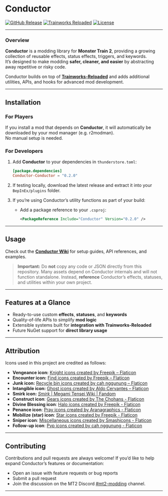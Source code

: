 # Conductor

[![GitHub Release](https://img.shields.io/github/v/release/Monster-Train-2-Modding-Group/Conductor?color=4CAF50&label=latest)](https://github.com/Monster-Train-2-Modding-Group/Conductor/releases)
[![Trainworks Reloaded](https://img.shields.io/badge/framework-Trainworks--Reloaded-blue?logo=github)](https://github.com/Monster-Train-2-Modding-Group/Trainworks-Reloaded)
[![License](https://img.shields.io/github/license/Monster-Train-2-Modding-Group/Conductor?color=lightgrey)](https://github.com/Monster-Train-2-Modding-Group/Conductor/blob/main/LICENSE)

---

### Overview

**Conductor** is a modding library for **Monster Train 2**, providing a growing collection of reusable effects, status effects, triggers, and keywords.  
It’s designed to make modding **safer, cleaner, and easier** by abstracting away repetitive or risky code.

Conductor builds on top of [**Trainworks-Reloaded**](https://github.com/Monster-Train-2-Modding-Group/Trainworks-Reloaded) and adds additional utilities, APIs, and hooks for advanced mod development.

---

## Installation

### For Players

If you install a mod that depends on **Conductor**, it will automatically be downloaded by your mod manager (e.g. r2modman).  
No manual setup is needed.

### For Developers

1. Add **Conductor** to your dependencies in `thunderstore.toml`:

   ```toml
   [package.dependencies]
   Conductor-Conductor = "0.2.0"
   ```

2. If testing locally, download the latest release and extract it into your `BepInEx/plugins` folder.

3. If you’re using Conductor’s utility functions as part of your build:

   * Add a package reference to your `.csproj`:

     ```xml
     <PackageReference Include="Conductor" Version="0.2.0" />
     ```

---

## Usage

Check out the [**Conductor Wiki**](https://github.com/Monster-Train-2-Modding-Group/Conductor/wiki) for setup guides, API references, and examples.

>  **Important:**
> Do **not** copy any code or JSON directly from this repository.
> Many assets depend on Conductor internals and will not function standalone.
> Instead, **reference** Conductor’s effects, statuses, and utilities within your own project.

---

## Features at a Glance

* Ready-to-use custom **effects**, **statuses**, and **keywords**
* Quality-of-life APIs to simplify **mod logic**
* Extensible systems built for **integration with Trainworks-Reloaded**
* Future NuGet support for **direct library usage**

---

## Attribution

Icons used in this project are credited as follows:

* **Vengeance icon:** [Knight icons created by Freepik – Flaticon](https://www.flaticon.com/free-icons/knight)
* **Encounter icon:** [Find icons created by Freepik – Flaticon](https://www.flaticon.com/free-icons/find)
* **Junk icon:** [Recycle bin icons created by cah nggunung – Flaticon](https://www.flaticon.com/free-icons/recycle-bin)
* **Intangible icon:** [Ghost icons created by Aldo Cervantes – Flaticon](https://www.flaticon.com/free-icons/ghost)
* **Smirk icon:** [*Smirk* | Megami Tensei Wiki | Fandom](https://megamitensei.fandom.com/wiki/Smirk)
* **Construct icon**: <a href="https://www.flaticon.com/free-icons/gears" title="gears icons">Gears icons created by The Chohans - Flaticon</a>
* **Divine Blessing icon**: <a href="https://www.flaticon.com/free-icons/halo" title="halo icons">Halo icons created by Freepik - Flaticon</a>
* **Penance icon**: <a href="https://www.flaticon.com/free-icons/pray" title="pray icons">Pray icons created by Aranagraphics - Flaticon</a>
* **Mobilize (star) icon**: <a href="https://www.flaticon.com/free-icons/star" title="star icons">Star icons created by Freepik - Flaticon</a>
* **Sniper icon**: <a href="https://www.flaticon.com/free-icons/miscellaneous" title="miscellaneous icons">Miscellaneous icons created by Smashicons - Flaticon</a>
* **Follow-up icon**: <a href="https://www.flaticon.com/free-icons/pvp" title="pvp icons">Pvp icons created by cah nggunung - Flaticon</a>

---

## Contributing

Contributions and pull requests are always welcome!
If you’d like to help expand Conductor’s features or documentation:

* Open an issue with feature requests or bug reports
* Submit a pull request
* Join the discussion on the MT2 Discord [#mt2-modding](https://discord.com/channels/336546996779483136/1377778943674810368) channel.

---

